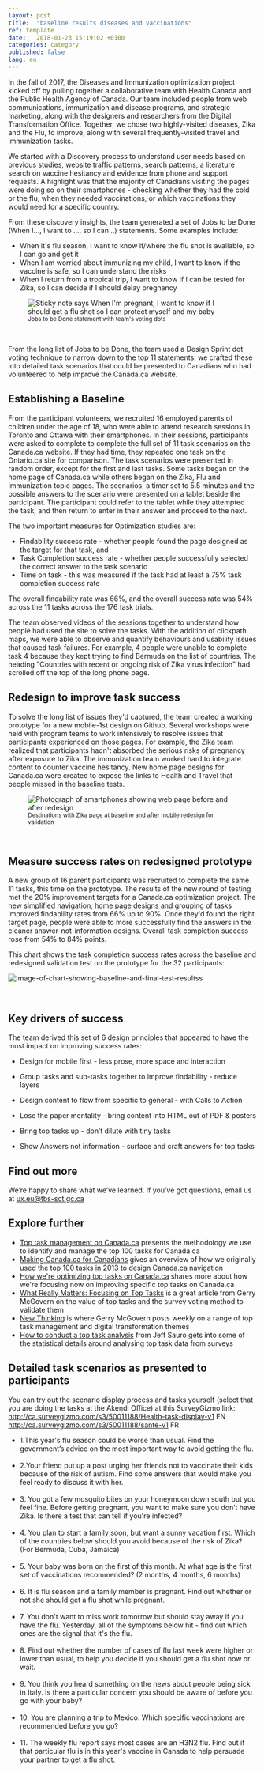 ```yaml
---
layout: post
title:  "baseline results diseases and vaccinations"
ref: template
date:   2018-01-23 15:19:02 +0100
categories: category
published: false
lang: en
---
```



In the fall of 2017, the Diseases and Immunization optimization project kicked off by pulling together a collaborative team with Health Canada and the Public Health Agency of Canada. Our team included people from web communications, immunization and disease programs, and strategic marketing, along with the designers and researchers from the Digital Transformation Office. Together, we chose two highly-visited diseases, Zika and the Flu, to improve, along with several frequently-visited travel and immunization tasks. 

We started with a Discovery process to understand user needs based on previous studies, website traffic patterns, search patterns, a literature search on vaccine hesitancy and evidence from phone and support requests. A highlight was that the majority of Canadians visiting the pages were doing so on their smartphones - checking whether they had the cold or the flu, when they needed vaccinations, or which vaccinations they would need for a specific country.  

From these discovery insights, the team generated a set of Jobs to be Done (When I..., I want to ..., so I can ..) statements. Some examples include:

* When it's flu season, I want to know	if/where the flu shot is available, so I can	go and get it
* When I am worried about immunizing my child, I want to	know if the vaccine is safe, so I can	understand the risks
* When I return from a tropical trip, I want to	know if I can be tested for Zika, so I can	decide if I should delay pregnancy

<figure>
<img class="img-responsive" alt="Sticky note says When I'm pregnant, I want to know if I should get a flu shot so I can protect myself and my baby" src="/images/JTBD_dots.jpg">
<figcaption><small>Jobs to be Done statement with team's voting dots</small></figcaption>
</figure><br>

From the long list of Jobs to be Done, the team used a Design Sprint dot voting technique to narrow down to the top 11 statements. we crafted these into detailed task scenarios that could be presented to Canadians who had volunteered to help improve the Canada.ca website. 

## Establishing a Baseline 

From the participant volunteers, we recruited 16 employed parents of children under the age of 18, who were able to attend research sessions in Toronto and Ottawa with their smartphones. In their sessions, participants were asked to complete to complete the full set of 11 task scenarios on the Canada.ca website. If they had time, they repeated one task on the Ontario.ca site for comparison. The task scenarios were presented in random order, except for the first and last tasks. Some tasks began on the home page of Canada.ca while others began on the Zika, Flu and Immunization topic pages. The scenarios, a timer set to 5.5 minutes and the possible answers to the scenario were presented on a tablet beside the participant. The participant could refer to the tablet while they attempted the task, and then return to enter in their answer and proceed to the next. 
 
The two important measures for Optimization studies are:
* Findability success rate - whether people found the page designed as the target for that task, and 
* Task Completion success rate - whether people successfully selected the correct answer to the task scenario
* Time on task - this was measured if the task had at least a 75% task completion success rate

The overall findability rate was 66%, and the overall success rate was 54% across the 11 tasks across the 176 task trials. 

The team observed videos of the sessions together to understand how people had used the site to solve the tasks. With the addition of clickpath maps, we were able to observe and quantify behaviours and usability issues that caused task failures. For example, 4 people were unable to complete task 4 because they kept trying to find Bermuda on the list of countries. The heading "Countries with recent or ongoing risk of Zika virus infection" had scrolled off the top of the long phone page. 

## Redesign to improve task success

To solve the long list of issues they'd captured, the team created a working prototype for a new mobile-1st design on Github. Several workshops were held with program teams to work intensively to resolve issues that participants experienced on those pages. For example, the Zika team realized that participants hadn't absorbed the serious risks of pregnancy after exposure to Zika. The immunization team worked hard to integrate content to counter vaccine hesitancy. New home page designs for Canada.ca were created to expose the links to Health and Travel that people missed in the baseline tests. 
<figure>
<img class="img-responsive" alt="Photograph of smartphones showing web page before and after redesign" src="/images/zika_phones.png">
<figcaption><small>Destinations with Zika page at baseline and after mobile redesign for validation</small></figcaption>
</figure><br>

## Measure success rates on redesigned prototype
A new group of 16 parent participants was recruited to complete the same 11 tasks, this time on the prototype. The results of the new round of testing met the 20% improvement targets for a Canada.ca optimization project.  The new simplified navigation, home page designs and grouping of tasks improved findability rates from 66% up to 90%. Once they'd found the right target page, people were able to more successfully find the answers in the cleaner answer-not-information designs. Overall task completion success rose from 54% to 84% points.   
 
 This chart shows the task completion success rates across the baseline and redesigned validation test on the prototype for the 32 participants:
 
 <div itemprop="text" class="" data="type-text">
      <div class="img-responsive center-block col-md-6">
          <span class=""><img src="../images/Baseline vs Validation Success results.JPG" alt="image-of-chart-showing-baseline-and-final-test-resultss">
       </span>
       <div>
<p><br>
 
 ## Key drivers of success 
 The team derived this set of 6 design principles that appeared to have the most impact on improving success rates: 
 
* Design for mobile first - less prose, more space and interaction

* Group tasks and sub-tasks together to improve findability - reduce layers

* Design content to flow from specific to general -  with Calls to Action

* Lose the paper mentality - bring content into HTML out of PDF & posters

* Bring top tasks up  - don’t dilute with tiny tasks 

* Show Answers not information - surface and craft answers for top tasks

## Find out more

We’re happy to share what we’ve learned. If you’ve got questions, email us at ux.eu@tbs-sct.gc.ca

## Explore further

* [Top task management on Canada.ca]() presents the methodology we use to identify and manage the top 100 tasks for Canada.ca
* [Making Canada.ca for Canadians]() gives an overview of how we originally used the top 100 tasks in 2013 to design Canada.ca navigation
* [How we're optimizing top tasks on Canada.ca](https://canada-ca.github.io/category/2017/08/21/optimization-overview.html) shares more about how we're focusing now on improving specific top tasks on Canada.ca
* [What Really Matters: Focusing on Top Tasks](https://alistapart.com/article/what-really-matters-focusing-on-top-tasks) is a great article from Gerry McGovern on the value of top tasks and the survey voting method to validate them
* [New Thinking](http://gerrymcgovern.com/new-thinking/) is where Gerry McGovern posts weekly on a range of top task management and digital transformation themes 
* [How to conduct a top task analysis](https://measuringu.com/top-tasks/) from Jeff Sauro gets into some of the statistical details around analysing top task data from surveys

## Detailed task scenarios as presented to participants
You can try out the scenario display process and tasks yourself (select that you are doing the tasks at the Akendi Office) at this SurveyGizmo link: http://ca.surveygizmo.com/s3/50011188/Health-task-display-v1 EN http://ca.surveygizmo.com/s3/50011188/sante-v1 FR
<ul>
<li> 1.This year's flu season could be worse than usual. Find the government’s advice on the most important way to avoid getting the flu. </li>
<br>
<li> 2.Your friend put up a post urging her friends not to vaccinate their kids because of the risk of autism. Find some answers that would make you feel ready to discuss it with her. </li>
<br>
<li> 3. You got a few mosquito bites on your honeymoon down south but you feel fine. Before getting pregnant, you want to make sure you don’t have Zika. Is there a test that can tell if you're infected? </li>
<br>
<li> 4. You plan to start a family soon, but want a sunny vacation first. Which of the countries below should you avoid because of the risk of Zika? (For Bermuda, Cuba, Jamaica)</li>
<br>
<li> 5. Your baby was born on the first of this month. At what age is the first set of vaccinations recommended? (2 months, 4 months, 6 months)</li>
<br>
<li> 6. It is flu season and a family member is pregnant. Find out whether or not she should get a flu shot while pregnant. </li> 
<br>
<li> 7. You don't want to miss work tomorrow but should stay away if you have the flu. Yesterday, all of the symptoms below hit - find out which ones are the signal that it's the flu. </li>
<br>
<li> 8. Find out whether the number of cases of flu last week were higher or lower than usual, to help you decide if you should get a flu shot now or wait. </li>
<br>
 <li> 9. You think you heard something on the news about people being sick in Italy. Is there a particular concern you should be aware of before you go with your baby? </li>
<br>
<li> 10. You are planning a trip to Mexico. Which specific vaccinations are recommended before you go? </li>
<br>
<li>11. The weekly flu report says most cases are an H3N2 flu. Find out if that particular flu is in this year's vaccine in Canada to help persuade your partner to get a flu shot.</li>
</ul>
 </br>
